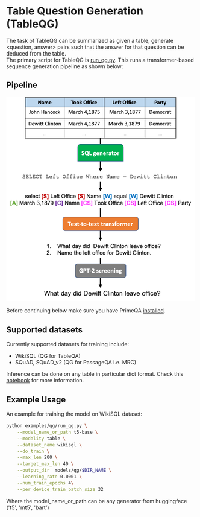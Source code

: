 # Table Question Generation (TableQG)
The task of TableQG can be summarized as given a table, generate <question, answer> pairs such that the answer for that question can be deduced from the table.  
The primary script for TableQG is [run_qg.py](./run_qg.py).  This runs a transformer-based sequence generation pipeline as shown below:
## Pipeline
<img src="../../docs/img/tableqg_pipeline.png" width="500" class="center">

Before continuing below make sure you have PrimeQA [installed](../../README.md#Installation).

## Supported datasets
Currently supported datasets for training include:
- WikiSQL (QG for TableQA)
- SQuAD, SQuAD_v2 (QG for PassageQA i.e. MRC)

Inference can be done on any table in particular dict format. Check this [notebook](../../notebooks/qg/tableqg_inference.ipynb) for more information.

## Example Usage
An example for training the model on WikiSQL dataset:

```bash
python examples/qg/run_qg.py \
    --model_name_or_path t5-base \
    --modality table \
    --dataset_name wikisql \
    --do_train \
    --max_len 200 \
    --target_max_len 40 \
    --output_dir  models/qg/$DIR_NAME \
    --learning_rate 0.0001 \
    --num_train_epochs 4\
    --per_device_train_batch_size 32
```
Where the model_name_or_path can be any generator from huggingface ('t5', 'mt5', 'bart')
